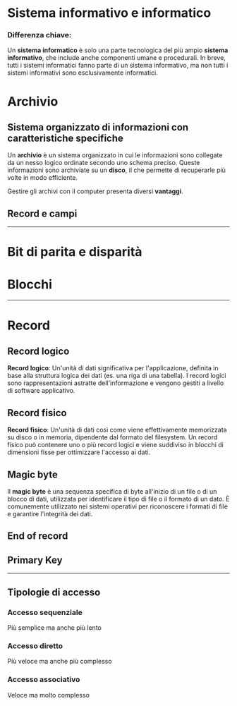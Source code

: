 <link rel="stylesheet" href="../style.css">

# Sistema informativo e informatico
### Differenza chiave:
Un **sistema informatico** è solo una parte tecnologica del più ampio **sistema informativo**, che include anche componenti umane e procedurali. In breve, tutti i sistemi informatici fanno parte di un sistema informativo, ma non tutti i sistemi informativi sono esclusivamente informatici.



# Archivio
## Sistema organizzato di informazioni con caratteristiche specifiche

Un **archivio** è un sistema organizzato in cui le informazioni sono collegate da un nesso logico ordinate secondo uno schema preciso. Queste informazioni sono archiviate su un **disco**, il che permette di recuperarle più volte in modo efficiente.

Gestire gli archivi con il computer presenta diversi **vantaggi**.
## Record e campi

---

# Bit di parita e disparità
# Blocchi

---
# Record
## Record logico
**Record logico**: Un'unità di dati significativa per l'applicazione, definita in base alla struttura logica dei dati (es. una riga di una tabella). I record logici sono rappresentazioni astratte dell'informazione e vengono gestiti a livello di software applicativo.

## Record fisico
**Record fisico**: Un'unità di dati così come viene effettivamente memorizzata su disco o in memoria, dipendente dal formato del filesystem. Un record fisico può contenere uno o più record logici e viene suddiviso in blocchi di dimensioni fisse per ottimizzare l'accesso ai dati.

## Magic byte
Il **magic byte** è una sequenza specifica di byte all'inizio di un file o di un blocco di dati, utilizzata per identificare il tipo di file o il formato di un dato. È comunemente utilizzato nei sistemi operativi per riconoscere i formati di file e garantire l'integrità dei dati.

## End of record

## Primary Key

---
## Tipologie di accesso
### Accesso sequenziale
Più semplice ma anche più lento
### Accesso diretto
Più veloce ma anche più complesso
### Accesso associativo
Veloce ma molto complesso

